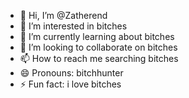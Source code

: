 - 👋 Hi, I’m @Zatherend
- 👀 I’m interested in bitches
- 🌱 I’m currently learning about bitches
- 💞️ I’m looking to collaborate on bitches
- 📫 How to reach me searching bitches
- 😄 Pronouns: bitchhunter
- ⚡ Fun fact: i love bitches

<!---
Zatherend/Zatherend is a ✨ special ✨ repository because its `README.md` (this file) appears on your GitHub profile.
You can click the Preview link to take a look at your changes.
--->
